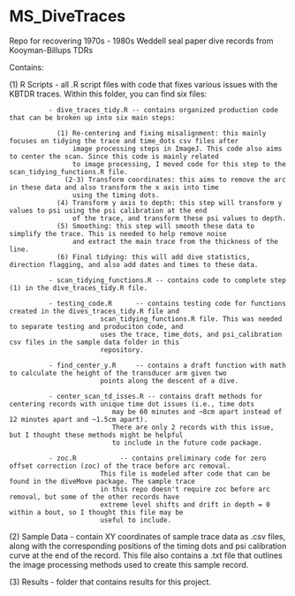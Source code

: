 # MS_DiveTraces
Repo for recovering 1970s - 1980s Weddell seal paper dive records from Kooyman-Billups TDRs


Contains: 

 (1) R Scripts     - all .R script files with code that fixes various issues with the KBTDR traces. 
 		  	Within this folder, you can find six files:

			  - dive_traces_tidy.R -- contains organized production code that can be broken up into six main steps: 

				(1) Re-centering and fixing misalignment: this mainly focuses on tidying the trace and time_dots csv files after
				    image processing steps in ImageJ. This code also aims to center the scan. Since this code is mainly related 
				    to image processing, I moved code for this step to the scan_tidying_functions.R file. 
			      (2-3) Transform coordinates: this aims to remove the arc in these data and also transform the x axis into time
				    using the timing dots. 
				(4) Transform y axis to depth: this step will transform y values to psi using the psi calibration at the end 
				    of the trace, and transform these psi values to depth. 
				(5) Smoothing: this step will smooth these data to simplify the trace. This is needed to help remove noise 
				    and extract the main trace from the thickness of the line. 
				(6) Final tidying: this will add dive statistics, direction flagging, and also add dates and times to these data. 
			
			  - scan_tidying_functions.R -- contains code to complete step (1) in the dive_traces_tidy.R file. 
				
			  - testing_code.R      -- contains testing code for functions created in the dives_traces_tidy.R file and 
						   scan_tidying_functions.R file. This was needed to separate testing and produciton code, and 
						   uses the trace, time_dots, and psi_calibration csv files in the sample data folder in this 
						   repository. 
			  
			  - find_center_y.R  	-- contains a draft function with math to calculate the height of the transducer arm given two 
						   points along the descent of a dive. 	  	
						   
			  - center_scan_td_isses.R -- contains draft methods for centering records with unique time dot issues (i.e., time dots 
			  			      may be 60 minutes and ~8cm apart instead of 12 minutes apart and ~1.5cm apart). 
						      There are only 2 records with this issue, but I thought these methods might be helpful 
						      to include in the future code package. 

			  - zoc.R    		-- contains preliminary code for zero offset correction (zoc) of the trace before arc removal. 
						   This file is modeled after code that can be found in the diveMove package. The sample trace
						   in this repo doesn't require zoc before arc removal, but some of the other records have
						   extreme level shifts and drift in depth = 0 within a bout, so I thought this file may be 
						   useful to include. 
 
 (2) Sample Data   - contain XY coordinates of sample trace data as .csv files, along with the corresponding positions of the timing dots and 
		     psi calibration curve at the end of the record. This file also contains a .txt file that outlines the image processing 
		     methods used to create this sample record. 

 (3) Results       - folder that contains results for this project. 
 

